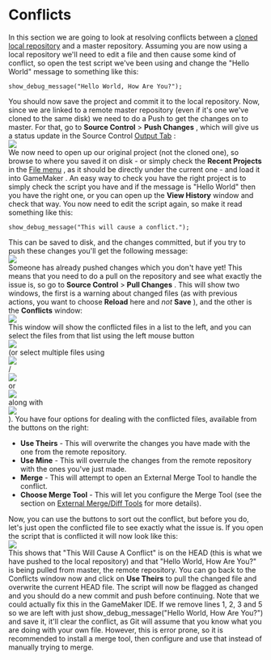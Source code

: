 # Conflicts

In this section we are going to look at resolving conflicts between a
[cloned local repository](Cloning_A_Repository) and a master
repository. Assuming you are now using a local repository we'll need to
edit a file and then cause some kind of conflict, so open the test
script we've been using and change the "Hello World" message to
something like this:

``` gml
show_debug_message("Hello World, How Are You?");
```

You should now save the project and commit it to the local repository.
Now, since we are linked to a remote master repository (even if it's one
we've cloned to the same disk) we need to do a Push to get the changes
on to master. For that, go to **Source Control** \> **Push Changes** ,
which will give us a status update in the Source Control [Output
Tab](../../Introduction/The_Output_Window) :  
![](https://gms.magecorn.com/Manual/assets/Images/IDE%20Tools/SCM_OutputPanel.png)  
We now need to open up our original project (not the cloned one), so
browse to where you saved it on disk - or simply check the **Recent
Projects** in the [File
menu](../../IDE_Navigation/Menus/The_File_Menu) , as it should be
directly under the current one - and load it into GameMaker . An easy
way to check you have the right project is to simply check the script
you have and if the message is "Hello World" then you have the right
one, or you can open up the **View History** window and check that way.
You now need to edit the script again, so make it read something like
this:

``` gml
show_debug_message("This will cause a conflict.");
```

This can be saved to disk, and the changes committed, but if you try to
push these changes you'll get the following message:   
![](https://gms.magecorn.com/Manual/assets/Images/IDE%20Tools/SCM_PushConflict.png)  
Someone has already pushed changes which you don't have yet! This means
that you need to do a pull on the repository and see what exactly the
issue is, so go to **Source Control** \> **Pull Changes** . This will
show two windows, the first is a warning about changed files (as with
previous actions, you want to choose **Reload** here and *not* **Save**
), and the other is the **Conflicts** window:  
![](https://gms.magecorn.com/Manual/assets/Images/IDE%20Tools/SCM_ConflictsWindow.png)  
This window will show the conflicted files in a list to the left, and
you can select the files from that list using the left mouse button  
![](https://gms.magecorn.com/Manual/assets/Images/Icons/Icon_LMB.png)  
(or select multiple files using  
![](https://gms.magecorn.com/Manual/assets/Images/Icons/Icon_Ctrl.png)  
/  
![](https://gms.magecorn.com/Manual/assets/Images/Icons/Icon_Cmd.png)  
or  
![](https://gms.magecorn.com/Manual/assets/Images/Icons/Icon_Shift.png)  
along with  
![](https://gms.magecorn.com/Manual/assets/Images/Icons/Icon_LMB.png)  
). You have four options for dealing with the conflicted files,
available from the buttons on the right:

-   **Use Theirs** - This will overwrite the changes you have made with
    the one from the remote repository.
-   **Use Mine** - This will overrule the changes from the remote
    repository with the ones you've just made.
-   **Merge** - This will attempt to open an External Merge Tool to
    handle the conflict.
-   **Choose Merge Tool** - This will let you configure the Merge Tool
    (see the section on [External Merge/Diff
    Tools](External_Merge_Diff_Tools) for more details).

Now, you can use the buttons to sort out the conflict, but before you
do, let's just open the conflicted file to see exactly what the issue
is. If you open the script that is conflicted it will now look like
this:  
![](https://gms.magecorn.com/Manual/assets/Images/IDE%20Tools/SCM_ConflictedCode.png)  
This shows that "This Will Cause A Conflict" is on the HEAD (this is
what we have pushed to the local repository) and that "Hello World, How
Are You?" is being pulled from master, the remote repository. You can go
back to the Conflicts window now and click on **Use Theirs** to pull the
changed file and overwrite the current HEAD file. The script will now be
flagged as changed and you should do a new commit and push before
continuing. Note that we could actually fix this in the GameMaker IDE.
If we remove lines 1, 2, 3 and 5 so we are left with just
show_debug_message("Hello World, How Are You?") and save it, it'll clear
the conflict, as Git will assume that you know what you are doing with
your own file. However, this is error prone, so it is recommended to
install a merge tool, then configure and use that instead of manually
trying to merge.
